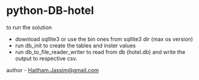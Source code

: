 # python-DB-hotel

to run the solution
- download sqllite3 or use the bin ones from sqllite3 dir (max os version)
- run db_init to create the tables and inster values
- run db_to_file_reader_writer to read from db (hotel.db) and write the output to respective csv.

author - Haitham.Jassim@gmail.com